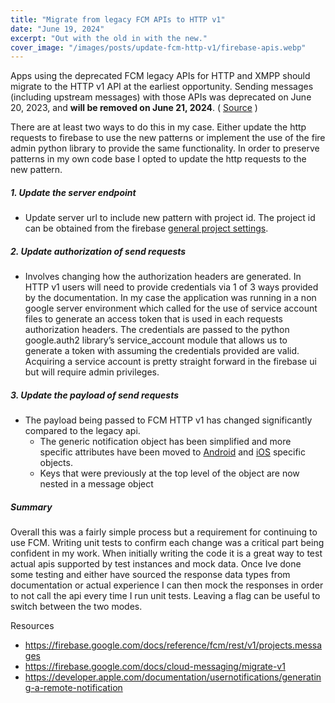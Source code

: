 ```yaml
---
title: "Migrate from legacy FCM APIs to HTTP v1"
date: "June 19, 2024"
excerpt: "Out with the old in with the new."
cover_image: "/images/posts/update-fcm-http-v1/firebase-apis.webp"
---
```


Apps using the deprecated FCM legacy APIs for HTTP and XMPP should migrate to the HTTP v1 API at the earliest opportunity. Sending messages (including upstream messages) with those APIs was deprecated on June 20, 2023, and **will be removed on June 21, 2024**. ( [Source](https://firebase.google.com/docs/cloud-messaging/migrate-v1) )

There are at least two ways to do this in my case. Either update the http requests to firebase to use the new patterns or implement the use of the fire admin python library to provide the same functionality. In order to preserve patterns in my own code base I opted to update the http requests to the new pattern.

##### 1. Update the server endpoint

- Update server url to include new pattern with project id. The project id can be obtained from the firebase [general project settings](https://console.cloud.google.com/project/_/settings/general/).

##### 2. Update authorization of send requests

- Involves changing how the authorization headers are generated. In HTTP v1 users will need to provide credentials via 1 of 3 ways provided by the documentation. In my case the application was running in a non google server environment which called for the use of service account files to generate an access token that is used in each requests authorization headers. The credentials are passed to the python google.auth2 library’s service_account module that allows us to generate a token with assuming the credentials provided are valid. Acquiring a service account is pretty straight forward in the firebase ui but will require admin privileges.

##### 3. Update the payload of send requests

- The payload being passed to FCM HTTP v1 has changed significantly compared to the legacy api.
  - The generic notification object has been simplified and more specific attributes have been moved to [Android](https://firebase.google.com/docs/reference/fcm/rest/v1/projects.messages#androidconfig) and [iOS](https://firebase.google.com/docs/reference/fcm/rest/v1/projects.messages#apnsconfig) specific objects.
  - Keys that were previously at the top level of the object are now nested in a message object

##### Summary

Overall this was a fairly simple process but a requirement for continuing to use FCM. Writing unit tests to confirm each change was a critical part being confident in my work. When initially writing the code it is a great way to test actual apis supported by test instances and mock data. Once Ive done some testing and either have sourced the response data types from documentation or actual experience I can then mock the responses in order to not call the api every time I run unit tests. Leaving a flag can be useful to switch between the two modes.

Resources

- https://firebase.google.com/docs/reference/fcm/rest/v1/projects.messages
- https://firebase.google.com/docs/cloud-messaging/migrate-v1
- https://developer.apple.com/documentation/usernotifications/generating-a-remote-notification
